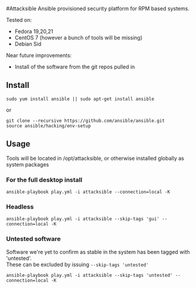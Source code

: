 #Attacksible
Ansible provisioned security platform for RPM based systems.

Tested on:
* Fedora 19,20,21
* CentOS 7 (however a bunch of tools will be missing)
* Debian Sid

Near future improvements:
* Install of the software from the git repos pulled in

Install
-----

    sudo yum install ansible || sudo apt-get install ansible

or

    git clone --recursive https://github.com/ansible/ansible.git
    source ansible/hacking/env-setup

Usage
-----

Tools will be located in /opt/attacksible, or otherwise installed globally as system packages

### For the full desktop install
    ansible-playbook play.yml -i attacksible --connection=local -K

### Headless
    ansible-playbook play.yml -i attacksible --skip-tags 'gui' --connection=local -K

### Untested software
Software we're yet to confirm as stable in the system has been tagged with 'untested'.  
These can be excluded by issuing `--skip-tags 'untested'`

    ansible-playbook play.yml -i attacksible --skip-tags 'untested' --connection=local -K

